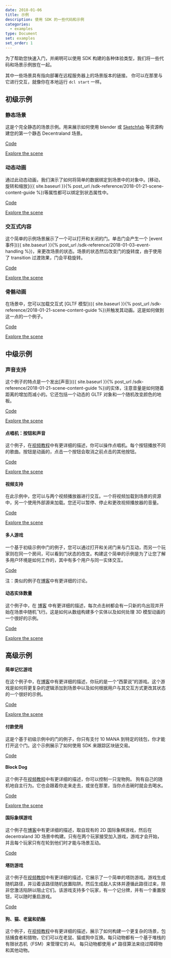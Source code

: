 ```yaml
---
date: 2018-01-06
title: 示例
description: 使用 SDK 的一些代码和示例
categories:
  - examples
type: Document
set: examples
set_order: 1
---
```


为了帮助您快速入门，并阐明可以使用 SDK 构建的各种体验类型，我们将一些代码和场景示例放在一起。

其中一些场景具有指向部署在远程服务器上的场景版本的链接。 你可以在那里与它进行交互，就像你在本地运行 `dcl start` 一样。

## 初级示例

### 静态场景

这是个完全静态的场景示例。用来展示如何使用 blender 或 [Sketchfab](https://sketchfab.com/) 等资源构建您的第一个静态 Decentraland 场景。

[Code](https://github.com/decentraland/sample-scene-static)

[Explore the scene](https://dcl-project-aobsbnmsdl.now.sh/?position=0%2C-1)


### 动态动画

通过此动态动画，我们演示了如何将简单的数据绑定到场景中的对象中。[移动，旋转和缩放]({{ site.baseurl }}{% post_url /sdk-reference/2018-01-21-scene-content-guide %})等属性都可以绑定到状态属性中。

[Code](https://github.com/decentraland/sample-scene-dynamic-animation)

[Explore the scene](https://dcl-project-fkmccoyvhb.now.sh/?position=0%2C-1)

### 交互式内容

这个简单的示例场景展示了一个可以打开和关闭的门。单击门会产生一个 [event 事件]({{ site.baseurl }}{% post_url /sdk-reference/2018-01-03-event-handling %})，来更改场景的状态。场景的状态然后改变门的旋转度，由于使用了 transition 过渡效果，门会平稳旋转。

[Code](https://github.com/decentraland/sample-scene-script)

[Explore the scene](https://dcl-project-inksbqgcjj.now.sh/?position=-41%2C-113)

### 骨骼动画

在场景中，您可以加载交互式 [GLTF 模型]({{ site.baseurl }}{% post_url /sdk-reference/2018-01-21-scene-content-guide %})并触发其动画。这是如何做到这一点的一个例子。 

[Code](https://github.com/decentraland/sample-scene-skeletal-animation)

[Explore the scene](https://dcl-project-tiroqwvfop.now.sh/?position=0%2C1)

## 中级示例

### 声音支持

这个例子的特点是一个发出[声音]({{ site.baseurl }}{% post_url /sdk-reference/2018-01-21-scene-content-guide %})的实体，注意音量是如何随着距离的增加而减小的。它还包括一个动态的 GLTF 对象和一个随机改变颜色的地板。

[Code](https://github.com/decentraland/sample-scene-sound-support)

[Explore the scene](https://dcl-project-lolxizhsmy.now.sh/?position=-1%2C-1)

#### 点唱机：按钮和声音

这个例子，在[视频教程](https://steemit.com/tutorial/@hardlydifficult/decentraland-tutorial-creating-a-music-jukebox)中有更详细的描述，你可以操作点唱机。每个按钮播放不同的歌曲。按钮是动画的，点击一个按钮会取消之前点击的其他按钮。
	
[Code](https://github.com/decentraland/sample-scene-jukebox)

[Explore the scene](https://dcl-project-nvahvjzeiz.now.sh/?position=42%2C42)

#### 视频支持

在此示例中，您可以与两个视频播放器进行交互。一个将视频加载到场景的资源中，另一个使用外部源来加载。您还可以暂停、停止和更改视频播放器的音量。 

[Code](https://github.com/decentraland/sample-scene-video-support)

[Explore the scene](https://dcl-project-ffueiuubku.now.sh/?position=0%2C-1)

#### 多人游戏

一个基于初级示例中门的例子，您可以通过打开和关闭门来与门互动，而另一个玩家则在同一个房间，可以看到门状态的改变。构建这个简单的示例是为了让您了解多用户环境是如何工作的，其中有多个用户与同一实体交互。

[Code](https://github.com/decentraland/sample-scene-server)

注：类似的例子在[博客](https://blog.decentraland.org/sdk-highlight-building-an-underwater-landscape-5bfcce73ff35)中有更详细的讨论。

#### 动态实体数量

这个例子中，在 [博客](https://blog.decentraland.org/developer-tutorial-creating-a-dynamic-flock-of-hummingbirds-8c2cd41f8296) 中有更详细的描述，每次点击树都会有一只新的鸟出现并开始在场景中随机飞行。这是如何从数组构建多个实体以及如何处理 3D 模型动画的一个很好的示例。

[Code](https://github.com/decentraland/sample-scene-array-of-entities/blob/master/README.md)

[Explore the scene](https://dcl-project-xdoolmuwqt.now.sh/?position=0%2C-1)

## 高级示例

#### 简单记忆游戏

在这个例子中，在[博客](https://blog.decentraland.org/building-a-memory-game-using-decentralands-sdk-87ee35968f8d)中有更详细的描述，你玩的是一个“西蒙说”的游戏。这个游戏是如何将更复杂的逻辑添加到场景中以及如何根据用户与其交互方式更改其状态的一个很好的示例。 

[Code](https://github.com/decentraland/sample-scene-memory-game)

[Explore the scene](https://dcl-project-asliohkpyt.now.sh/?position=0%2C0)

#### 付款使用

这是个基于初级示例中的门的例子，你只有支付 10 MANA 到特定的钱包，你才能打开这个门。这个示例展示了如何使用 SDK 来跟踪区块链交易。

[Code](https://github.com/decentraland/sample-scene-payments)

#### Block Dog

这个例子在[视频教程](https://steemit.com/tutorial/@hardlydifficult/decentraland-tutorial-basic-ai-with-block-dog)中有更详细的描述，你可以控制一只宠物狗。 狗有自己的随机地自主行为。它也会跟着你走来走去，或坐在那里，当你点击碗时就会去喝水。

[Code](https://github.com/decentraland/sample-scene-Block-Dog)

[Explore the scene](https://dcl-project-yffwbatldi.now.sh/?position=42%2C42)

#### 国际象棋游戏

这个例子在[博客](https://blog.decentraland.org/developer-tutorial-port-a-redux-chess-game-to-decentraland-49f509b2eba6)中有更详细的描述，取自现有的 2D 国际象棋游戏，然后在 decentraland 3D 场景中构建。只有在两个玩家接受加入游戏，游戏才会开始，并且每个玩家只有在轮到他们时才能与场景互动。

[Code](https://github.com/cazala/decentraland-redux-chess-app)

#### 塔防游戏

这个例子在[视频教程](https://steemit.com/tutorial/@hardlydifficult/decentraland-tutorial-a-simple-tower-defense-game)中有更详细的描述，它展示了一个简单的塔防游戏。游戏生成随机路径，并沿着该路径随机放置陷阱。然后生成敌人实体并遵循此路径过来，除非您激活陷阱以阻止它们。该游戏支持多个玩家，有一个记分牌，并有一个重置按钮，可以随时重启游戏。

[Code](https://github.com/decentraland/sample-scene-tower-defense-game)

#### 狗、猫、老鼠和奶酪

这个例子，在[视频教程](https://steemit.com/tutorial/@hardlydifficult/decentraland-tutorial-dog-cat-mouse-cheese-using-a-fsm)中有更详细的描述，展示了如何构建一个更复杂的场景，包括捕食者和猎物，它们可以在老鼠、猫或狗中互换。每只动物都有一个基于堆栈的有限状态机（FSM）来管理它的 AI。 每只动物都使用 a\* 路径算法来绕过障碍物和其他动物。